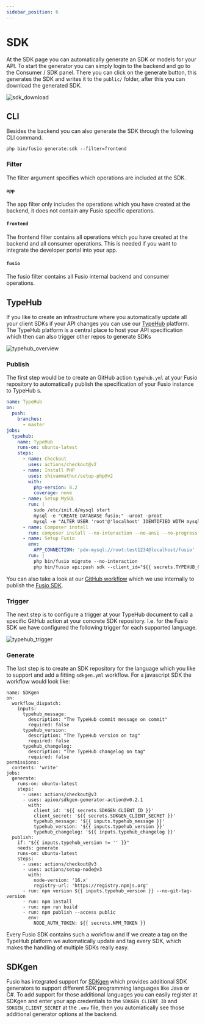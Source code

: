 ```yaml
---
sidebar_position: 6
---
```


# SDK

At the SDK page you can automatically generate an SDK or models for your API. To start the generator you can simply
login to the backend and go to the Consumer / SDK panel. There you can click on the generate button, this generates the
SDK and writes it to the `public/` folder, after this you can download the generated SDK.

![sdk_download](/img/backend/consumer/sdk_download.png)

## CLI

Besides the backend you can also generate the SDK through the following CLI command.

```
php bin/fusio generate:sdk --filter=frontend
```

### Filter

The filter argument specifies which operations are included at the SDK.


#### `app`

The app filter only includes the operations which you have created at the backend, it does not contain any
Fusio specific operations.

#### `frontend`

The frontend filter contains all operations which you have created at the backend and all consumer operations.
This is needed if you want to integrate the developer portal into your app.

#### `fusio`

The fusio filter contains all Fusio internal backend and consumer operations.

## TypeHub

If you like to create an infrastructure where you automatically update all your client
SDKs if your API changes you can use our [TypeHub](https://typehub.cloud/) platform. The
TypeHub platform is a central place to host your API specification which then can also trigger
other repos to generate SDKs

![typehub_overview](/img/backend/consumer/typehub_overview.png)

### Publish

The first step would be to create an GitHub action `typehub.yml` at your Fusio repository to
automatically publish the specification of your Fusio instance to TypeHub s.

```yaml
name: TypeHub
on:
  push:
    branches:
      - master
jobs:
  typehub:
    name: TypeHub
    runs-on: ubuntu-latest
    steps:
      - name: Checkout
        uses: actions/checkout@v2
      - name: Install PHP
        uses: shivammathur/setup-php@v2
        with:
          php-version: 8.2
          coverage: none
      - name: Setup MySQL
        run: |
          sudo /etc/init.d/mysql start
          mysql -e "CREATE DATABASE fusio;" -uroot -proot
          mysql -e "ALTER USER 'root'@'localhost' IDENTIFIED WITH mysql_native_password BY 'test1234';" -uroot -proot
      - name: Composer install
        run: composer install --no-interaction --no-ansi --no-progress
      - name: Setup Fusio
        env:
          APP_CONNECTION: 'pdo-mysql://root:test1234@localhost/fusio'
        run: |
          php bin/fusio migrate --no-interaction
          php bin/fusio api:push sdk --client_id="${{ secrets.TYPEHUB_CLIENT_ID }}" --client_secret="${{ secrets.TYPEHUB_CLIENT_SECRET }}" --filter=app
```

You can also take a look at our [GitHub workflow](https://github.com/apioo/fusio-impl/blob/master/.github/workflows/typehub.yml)
which we use internally to publish the [Fusio SDK](https://app.typehub.cloud/d/fusio/sdk).

### Trigger

The next step is to configure a trigger at your TypeHub document to call a specific
GitHub action at your concrete SDK repository. I.e. for the Fusio SDK we have configured
the following trigger for each supported language.

![typehub_trigger](/img/backend/consumer/typehub_trigger.png)

### Generate

The last step is to create an SDK repository for the language which you like to support
and add a fitting `sdkgen.yml` workflow. For a javascript SDK the workflow would look like:

```
name: SDKgen
on:
  workflow_dispatch:
    inputs:
      typehub_message:
        description: "The TypeHub commit message on commit"
        required: false
      typehub_version:
        description: "The TypeHub version on tag"
        required: false
      typehub_changelog:
        description: "The TypeHub changelog on tag"
        required: false
permissions:
  contents: 'write'
jobs:
  generate:
    runs-on: ubuntu-latest
    steps:
      - uses: actions/checkout@v3
      - uses: apioo/sdkgen-generator-action@v0.2.1
        with:
          client_id: '${{ secrets.SDKGEN_CLIENT_ID }}'
          client_secret: '${{ secrets.SDKGEN_CLIENT_SECRET }}'
          typehub_message: '${{ inputs.typehub_message }}'
          typehub_version: '${{ inputs.typehub_version }}'
          typehub_changelog: '${{ inputs.typehub_changelog }}'
  publish:
    if: "${{ inputs.typehub_version != '' }}"
    needs: generate
    runs-on: ubuntu-latest
    steps:
      - uses: actions/checkout@v3
      - uses: actions/setup-node@v3
        with:
          node-version: '16.x'
          registry-url: 'https://registry.npmjs.org'
      - run: npm version ${{ inputs.typehub_version }} --no-git-tag-version
      - run: npm install
      - run: npm run build
      - run: npm publish --access public
        env:
          NODE_AUTH_TOKEN: ${{ secrets.NPM_TOKEN }}
```

Every Fusio SDK contains such a workflow and if we create a tag on the TypeHub platform
we automatically update and tag every SDK, which makes the handling of multiple SDKs
really easy.

## SDKgen

Fusio has integrated support for [SDKgen](https://sdkgen.app/) which provides
additional SDK generators to support different SDK programming languages like
Java or C#. To add support for those additional languages you can easily register
at SDKgen and enter your app credentials to the `SDKGEN_CLIENT_ID` and
`SDKGEN_CLIENT_SECRET` at the `.env` file, then you automatically see those
additional generator options at the backend.
